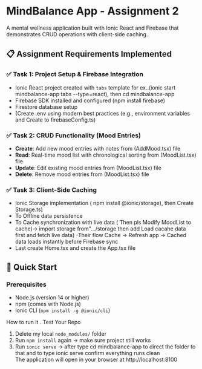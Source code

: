 # MindBalance App - Assignment 2

A mental wellness application built with Ionic React and Firebase that demonstrates CRUD operations with client-side caching.

## 📋 Assignment Requirements Implemented

### ✅ Task 1: Project Setup & Firebase Integration
- Ionic React project created with `tabs` template for ex..(ionic start mindbalance-app tabs --type=react), then cd mindbalance-app
- Firebase SDK installed and configured (npm install firebase)
- Firestore database setup
- (Create .env using
modern best practices
(e.g., environment
variables and Create to firebaseConfig.ts) 

### ✅ Task 2: CRUD Functionality (Mood Entries) 
- **Create**: Add new mood entries with notes from (AddMood.tsx) file
- **Read**: Real-time mood list with chronological sorting from (MoodList.tsx) file
- **Update**: Edit existing mood entries from (MoodList.tsx) file
- **Delete**: Remove mood entries from (MoodList.tsx) file

### ✅ Task 3: Client-Side Caching
- Ionic Storage implementation ( npm install @ionic/storage), then Create Storage.ts)
- To Offline data persistence
- To Cache synchronization with live data ( Then pls Modify MoodList to cache)-> import storage from".../storage then add Load cacahe data first and fetch live data)
-Their flow Cache → Refresh app → Cached data loads instantly before Firebase sync
- Last create Home.tsx and create the App.tsx file

## 🚀 Quick Start

### Prerequisites
- Node.js (version 14 or higher)
- npm (comes with Node.js)
- Ionic CLI (`npm install -g @ionic/cli`)

How to run it .
Test Your Repo
1. Delete my local `node_modules/` folder  
2. Run `npm install` again → make sure project still works  
3. Run `ionic serve` → after type cd mindbalance-app to direct the folder to that and to type ionic serve confirm everything runs clean  
The application will open in your browser at http://localhost:8100



